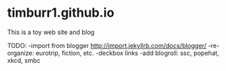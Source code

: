 # timburr1.github.io
This is a toy web site and blog

TODO:
-import from blogger http://import.jekyllrb.com/docs/blogger/
-re-organize: eurotrip, fiction, etc.
-deckbox links
-add blogroll: ssc, popehat, xkcd, smbc
